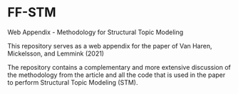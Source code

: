 # FF-STM
Web Appendix - Methodology for Structural Topic Modeling

This repository serves as a web appendix for the paper of Van Haren, Mickelsson, and Lemmink (2021)

The repository contains a complementary and more extensive discussion of the methodology from the article and all the code that is used in the paper to perform 
Structural Topic Modeling (STM).
